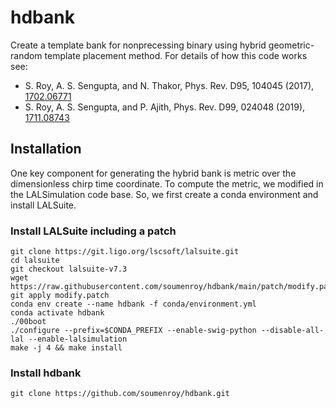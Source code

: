 # hdbank


Create a template bank for nonprecessing binary using hybrid geometric-random template placement method.
For details of how this code works see:
*  S. Roy, A. S. Sengupta, and N. Thakor, Phys. Rev. D95, 104045 (2017), [1702.06771](https://arxiv.org/abs/1702.06771)
*  S. Roy, A. S. Sengupta,  and P. Ajith, Phys. Rev. D99, 024048 (2019), [1711.08743](https://arxiv.org/abs/1711.08743)


## Installation
One key component for generating the hybrid bank is metric over the dimensionless chirp time coordinate. To compute the metric, we modified in the LALSimulation code base. So, we first create a conda environment and install LALSuite.

### Install LALSuite including a patch
```
git clone https://git.ligo.org/lscsoft/lalsuite.git
cd lalsuite
git checkout lalsuite-v7.3
wget https://raw.githubusercontent.com/soumenroy/hdbank/main/patch/modify.patch
git apply modify.patch
conda env create --name hdbank -f conda/environment.yml
conda activate hdbank
./00boot
./configure --prefix=$CONDA_PREFIX --enable-swig-python --disable-all-lal --enable-lalsimulation
make -j 4 && make install
```

### Install hdbank
`git clone https://github.com/soumenroy/hdbank.git`

